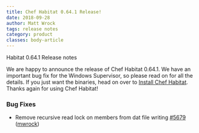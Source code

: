 ```yaml
---
title: Chef Habitat 0.64.1 Release!
date: 2018-09-28
author: Matt Wrock
tags: release notes
category: product 
classes: body-article
---
```


Habitat 0.64.1 Release notes

We are happy to announce the release of Chef Habitat 0.64.1. We have an important bug fix for the Windows Supervisor, so please read on for all the details. If you just want the binaries, head on over to [Install Chef Habitat](https://www.habitat.sh/docs/install-habitat/). Thanks again for using Chef Habitat!

### Bug Fixes
- Remove recursive read lock on members from dat file writing [#5679](https://github.com/habitat-sh/habitat/pull/5679) ([mwrock](https://github.com/mwrock))